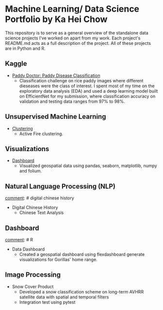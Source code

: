 # Machine Learning/ Data Science Portfolio by Ka Hei Chow

This repository is to serve as a general overview of the standalone data science projects I've worked on apart from my work. Each project's README.md acts as a full description of the project. All of these projects are in Python and R.

## Kaggle

- [Paddy Doctor: Paddy Disease Classification](https://github.com/pinkychow1010/machine-learning-project/tree/main/EfficientNet-rice-disease-detection)
  - Classification challenge on rice paddy images where different dieseases were the class of interest. I spent most of my time on the exploratory data analysis (EDA) and used a deep learning model built on EfficientNet for my submission, where classification accuracy on validation and testing data ranges from 97% to 98%.
  
## Unsupervised Machine Learning

- [Clustering]()
  - Active Fire clustering.
 

## Visualizations

- [Dashboard]()
  - Visualized geospatial data using pandas, seaborn, matplotlib, numpy and folium.


## Natural Language Processing (NLP)

[comment]: # digital chinese history

- Digital Chinese History
  - Chinese Text Analysis

## Dashboard

[comment]: # R
- Data Dashboard
  - Created a geospatial dashboard using flexdashboard generate visualizations for Gorillas' home range.

## Image Processing

[comment]: # 
- Snow Cover Product
  - Developed a snow classification scheme on long-term AVHRR satellite data with spatial and temporal filters
  - Integration test using pytest

